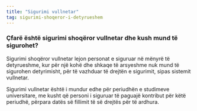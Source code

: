 ```yaml
---
title: "Sigurimi vullnetar"
tag: sigurimi-shoqeror-i-detyrueshem
---
```


### Çfarë është sigurimi shoqëror vullnetar dhe kush mund të sigurohet?

Sigurimi shoqëror vullnetar lejon personat e siguruar në mënyrë të detyrueshme, kur për një kohë dhe shkaqe të arsyeshme nuk mund të sigurohen detyrimisht, për të vazhduar të drejtën e sigurimit, sipas sistemit vullnetar.

Sigurimi vullnetar është i mundur edhe për periudhën e studimeve universitare, me kusht që personi i siguruar të paguajë kontribut për këtë periudhë, përpara datës së fillimit të së drejtës për të ardhura.
